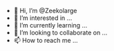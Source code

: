 - 👋 Hi, I’m @Zeekolarge
- 👀 I’m interested in ...
- 🌱 I’m currently learning ...
- 💞️ I’m looking to collaborate on ...
- 📫 How to reach me ...

<!---
Zeekolarge/Zeekolarge is a ✨ special ✨ repository because its `README.md` (this file) appears on your GitHub profile.
You can click the Preview link to take a look at your changes.
--->

